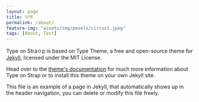 ```yaml
---
layout: page
title: 이력
permalink: /about/
feature-img: "assets/img/pexels/circuit.jpeg"
tags: [About, Test]
---
```


Type on Straㅇp is based on Type Theme, a free and open-source theme for [Jekyll](http://jekyllrb.com/), licensed under the MIT License.

Head over to the [theme's documentation](https://github.io/sylhare/Type-on-Strap) for much more information about Type on Strap or to install this theme on your own Jekyll site.

This file is an example of a page in Jekyll, that automatically shows up in the header navigation, you can delete or modify this file freely.
 
